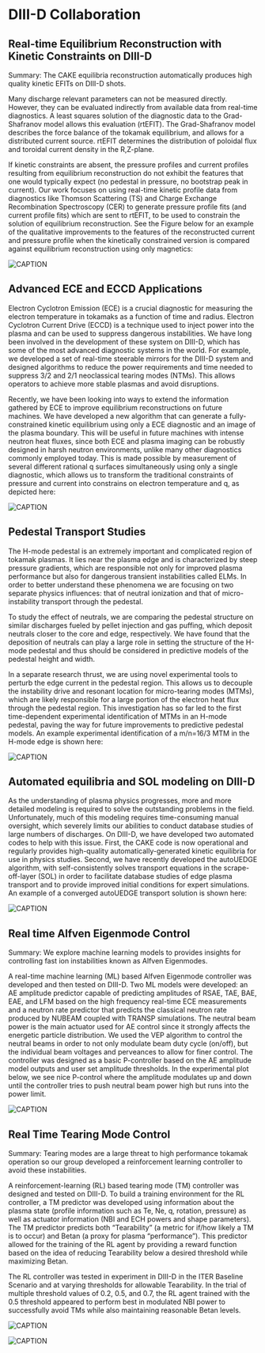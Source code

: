 # DIII-D Collaboration

## Real-time Equilibrium Reconstruction with Kinetic Constraints on DIII-D

Summary: The CAKE equilibria reconstruction automatically produces high quality kinetic EFITs on DIII-D shots.

Many discharge relevant parameters can not be measured directly. However, they can be evaluated indirectly from available data from real-time diagnostics. A least squares solution of the diagnostic data to the Grad-Shafranov model allows this evaluation (rtEFIT). The Grad-Shafranov model describes the force balance of the tokamak equilibrium, and allows for a distributed current source. rtEFIT determines the distribution of poloidal flux and toroidal current density in the R,Z-plane.

If kinetic constraints are absent, the pressure profiles and current profiles resulting from equilibrium reconstruction do not exhibit the features that one would typically expect (no pedestal in pressure, no bootstrap peak in current). Our work focuses on using real-time kinetic profile data from diagnostics like Thomson Scattering (TS) and Charge Exchange Recombination Spectroscopy (CER) to generate pressure profile fits (and current profile fits) which are sent to rtEFIT, to be used to constrain the solution of equilibrium reconstruction. See the Figure below for an example of the qualitative improvements to the features of the reconstructed current and pressure profile when the kinetically constrained version is compared against equilibrium reconstruction using only magnetics:

![CAPTION](../images/d3d_1.png)

## Advanced ECE and ECCD Applications

Electron Cyclotron Emission (ECE) is a crucial diagnostic for measuring the electron temperature in tokamaks as a function of time and radius. Electron Cyclotron Current Drive (ECCD) is a technique used to inject power into the plasma and can be used to suppress dangerous instabilities. We have long been involved in the development of these system on DIII-D, which has some of the most advanced diagnostic systems in the world. For example, we developed a set of real-time steerable mirrors for the DIII-D system and designed algorithms to reduce the power requirements and time needed to suppress 3/2 and 2/1 neoclassical tearing modes (NTMs). This allows operators to achieve more stable plasmas and avoid disruptions.

Recently, we have been looking into ways to extend the information gathered by ECE to improve equilibrium reconstructions on future machines. We have developed a new algorithm that can generate a fully-constrained kinetic equilibrium using only a ECE diagnostic and an image of the plasma boundary. This will be useful in future machines with intense neutron heat fluxes, since both ECE and plasma imaging can be robustly designed in harsh neutron environments, unlike many other diagnostics commonly employed today. This is made possible by measurement of several different rational q surfaces simultaneously using only a single diagnostic, which allows us to transform the traditional constraints of pressure and current into constrains on electron temperature and q, as depicted here:

![CAPTION](../images/d3d_2.png)


## Pedestal Transport Studies

The H-mode pedestal is an extremely important and complicated region of tokamak plasmas. It lies near the plasma edge and is characterized by steep pressure gradients, which are responsible not only for improved plasma performance but also for dangerous transient instabilities called ELMs. In order to better understand these phenomena we are focusing on two separate physics influences: that of neutral ionization and that of micro-instability transport through the pedestal.

To study the effect of neutrals, we are comparing the pedestal structure on similar discharges fueled by pellet injection and gas puffing, which deposit neutrals closer to the core and edge, respectively. We have found that the deposition of neutrals can play a large role in setting the structure of the H-mode pedestal and thus should be considered in predictive models of the pedestal height and width.

In a separate research thrust, we are using novel experimental tools to perturb the edge current in the pedestal region. This allows us to decouple the instability drive and resonant location for micro-tearing modes (MTMs), which are likely responsible for a large portion of the electron heat flux through the pedestal region. This investigation has so far led to the first time-dependent experimental identification of MTMs in an H-mode pedestal, paving the way for future improvements to predictive pedestal models. An example experimental identification of a m/n=16/3 MTM in the H-mode edge is shown here:

![CAPTION](../images/d3d_3.png)


## Automated equilibria and SOL modeling on DIII-D

As the understanding of plasma physics progresses, more and more detailed modeling is required to solve the outstanding problems in the field. Unfortunately, much of this modeling requires time-consuming manual oversight, which severely limits our abilities to conduct database studies of large numbers of discharges. On DIII-D, we have developed two automated codes to help with this issue. First, the CAKE code is now operational and regularly provides high-quality automatically-generated kinetic equilibria for use in physics studies. Second, we have recently developed the autoUEDGE algorithm, with self-consistently solves transport equations in the scrape-off-layer (SOL) in order to facilitate database studies of edge plasma transport and to provide improved initial conditions for expert simulations. An example of a converged autoUEDGE transport solution is shown here:

![CAPTION](../images/d3d_4.png)


## Real time Alfven Eigenmode Control

Summary: We explore machine learning models to provides insights for controlling fast ion instabilities known as Alfven Eigenmodes.

A real-time machine learning (ML) based Alfven Eigenmode controller was developed and then tested on DIII-D. Two ML models were developed: an AE amplitude predictor capable of predicting amplitudes of RSAE, TAE, BAE, EAE, and LFM based on the high frequency real-time ECE measurements and a neutron rate predictor that predicts the classical neutron rate produced by NUBEAM coupled with TRANSP simulations. The neutral beam power is the main actuator used for AE control since it strongly affects the energetic particle distribution. We used the VEP algorithm to control the neutral beams in order to not only modulate beam duty cycle (on/off), but the individual beam voltages and perveances to allow for finer control. The controller was designed as a basic P-controller based on the AE amplitude model outputs and user set amplitude thresholds. In the experimental plot below, we see nice P-control where the amplitude modulates up and down until the controller tries to push neutral beam power high but runs into the power limit.

![CAPTION](../images/d3d_5.png)


## Real Time Tearing Mode Control

Summary: Tearing modes are a large threat to high performance tokamak operation so our group developed a reinforcement learning controller to avoid these instabilities.

A reinforcement-learning (RL) based tearing mode (TM) controller was designed and tested on DIII-D. To build a training environment for the RL controller, a TM predictor was developed using information about the plasma state (profile information such as Te, Ne, q, rotation, pressure) as well as actuator information (NBI and ECH powers and shape parameters). The TM predictor predicts both “Tearability” (a metric for if/how likely a TM is to occur) and Betan (a proxy for plasma “performance”). This predictor allowed for the training of the RL agent by providing a reward function based on the idea of reducing Tearability below a desired threshold while maximizing Betan.

The RL controller was tested in experiment in DIII-D in the ITER Baseline Scenario and at varying thresholds for allowable Tearability. In the trial of multiple threshold values of 0.2, 0.5, and 0.7, the RL agent trained with the 0.5 threshold appeared to perform best in modulated NBI power to successfully avoid TMs while also maintaining reasonable Betan levels.

![CAPTION](../images/d3d_6.jpg)

![CAPTION](../images/d3d_7.png)
